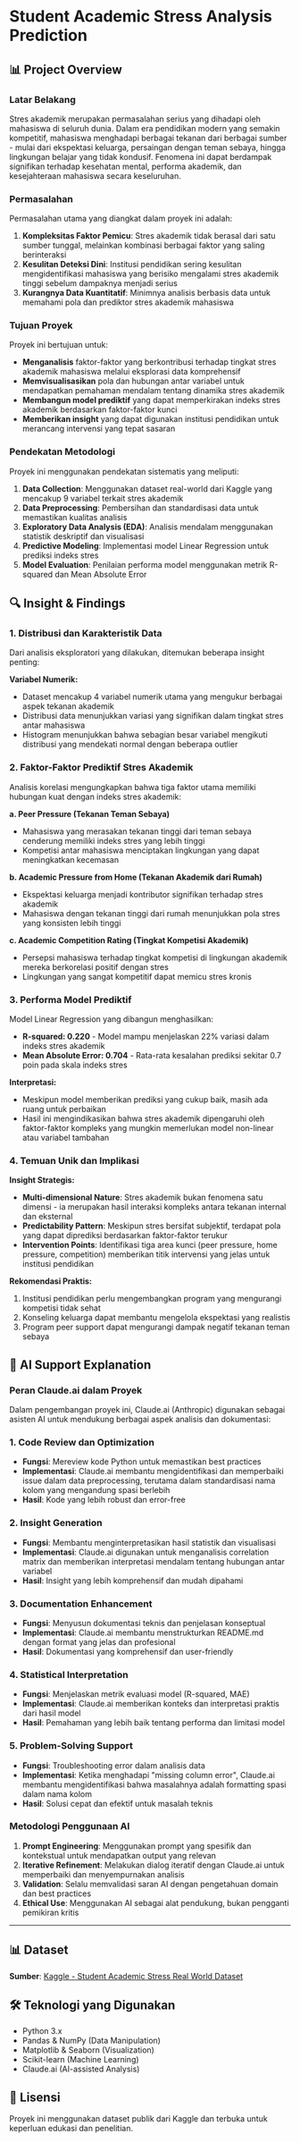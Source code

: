 # Student Academic Stress Analysis Prediction

## 📊 Project Overview

### Latar Belakang
Stres akademik merupakan permasalahan serius yang dihadapi oleh mahasiswa di seluruh dunia. Dalam era pendidikan modern yang semakin kompetitif, mahasiswa menghadapi berbagai tekanan dari berbagai sumber - mulai dari ekspektasi keluarga, persaingan dengan teman sebaya, hingga lingkungan belajar yang tidak kondusif. Fenomena ini dapat berdampak signifikan terhadap kesehatan mental, performa akademik, dan kesejahteraan mahasiswa secara keseluruhan.

### Permasalahan
Permasalahan utama yang diangkat dalam proyek ini adalah:
1. **Kompleksitas Faktor Pemicu**: Stres akademik tidak berasal dari satu sumber tunggal, melainkan kombinasi berbagai faktor yang saling berinteraksi
2. **Kesulitan Deteksi Dini**: Institusi pendidikan sering kesulitan mengidentifikasi mahasiswa yang berisiko mengalami stres akademik tinggi sebelum dampaknya menjadi serius
3. **Kurangnya Data Kuantitatif**: Minimnya analisis berbasis data untuk memahami pola dan prediktor stres akademik mahasiswa

### Tujuan Proyek
Proyek ini bertujuan untuk:
- **Menganalisis** faktor-faktor yang berkontribusi terhadap tingkat stres akademik mahasiswa melalui eksplorasi data komprehensif
- **Memvisualisasikan** pola dan hubungan antar variabel untuk mendapatkan pemahaman mendalam tentang dinamika stres akademik
- **Membangun model prediktif** yang dapat memperkirakan indeks stres akademik berdasarkan faktor-faktor kunci
- **Memberikan insight** yang dapat digunakan institusi pendidikan untuk merancang intervensi yang tepat sasaran

### Pendekatan Metodologi
Proyek ini menggunakan pendekatan sistematis yang meliputi:
1. **Data Collection**: Menggunakan dataset real-world dari Kaggle yang mencakup 9 variabel terkait stres akademik
2. **Data Preprocessing**: Pembersihan dan standardisasi data untuk memastikan kualitas analisis
3. **Exploratory Data Analysis (EDA)**: Analisis mendalam menggunakan statistik deskriptif dan visualisasi
4. **Predictive Modeling**: Implementasi model Linear Regression untuk prediksi indeks stres
5. **Model Evaluation**: Penilaian performa model menggunakan metrik R-squared dan Mean Absolute Error

## 🔍 Insight & Findings

### 1. Distribusi dan Karakteristik Data
Dari analisis eksploratori yang dilakukan, ditemukan beberapa insight penting:

**Variabel Numerik:**
- Dataset mencakup 4 variabel numerik utama yang mengukur berbagai aspek tekanan akademik
- Distribusi data menunjukkan variasi yang signifikan dalam tingkat stres antar mahasiswa
- Histogram menunjukkan bahwa sebagian besar variabel mengikuti distribusi yang mendekati normal dengan beberapa outlier

### 2. Faktor-Faktor Prediktif Stres Akademik
Analisis korelasi mengungkapkan bahwa tiga faktor utama memiliki hubungan kuat dengan indeks stres akademik:

**a. Peer Pressure (Tekanan Teman Sebaya)**
- Mahasiswa yang merasakan tekanan tinggi dari teman sebaya cenderung memiliki indeks stres yang lebih tinggi
- Kompetisi antar mahasiswa menciptakan lingkungan yang dapat meningkatkan kecemasan

**b. Academic Pressure from Home (Tekanan Akademik dari Rumah)**
- Ekspektasi keluarga menjadi kontributor signifikan terhadap stres akademik
- Mahasiswa dengan tekanan tinggi dari rumah menunjukkan pola stres yang konsisten lebih tinggi

**c. Academic Competition Rating (Tingkat Kompetisi Akademik)**
- Persepsi mahasiswa terhadap tingkat kompetisi di lingkungan akademik mereka berkorelasi positif dengan stres
- Lingkungan yang sangat kompetitif dapat memicu stres kronis

### 3. Performa Model Prediktif
Model Linear Regression yang dibangun menghasilkan:
- **R-squared: 0.220** - Model mampu menjelaskan 22% variasi dalam indeks stres akademik
- **Mean Absolute Error: 0.704** - Rata-rata kesalahan prediksi sekitar 0.7 poin pada skala indeks stres

**Interpretasi:**
- Meskipun model memberikan prediksi yang cukup baik, masih ada ruang untuk perbaikan
- Hasil ini mengindikasikan bahwa stres akademik dipengaruhi oleh faktor-faktor kompleks yang mungkin memerlukan model non-linear atau variabel tambahan

### 4. Temuan Unik dan Implikasi
**Insight Strategis:**
- **Multi-dimensional Nature**: Stres akademik bukan fenomena satu dimensi - ia merupakan hasil interaksi kompleks antara tekanan internal dan eksternal
- **Predictability Pattern**: Meskipun stres bersifat subjektif, terdapat pola yang dapat diprediksi berdasarkan faktor-faktor terukur
- **Intervention Points**: Identifikasi tiga area kunci (peer pressure, home pressure, competition) memberikan titik intervensi yang jelas untuk institusi pendidikan

**Rekomendasi Praktis:**
1. Institusi pendidikan perlu mengembangkan program yang mengurangi kompetisi tidak sehat
2. Konseling keluarga dapat membantu mengelola ekspektasi yang realistis
3. Program peer support dapat mengurangi dampak negatif tekanan teman sebaya

## 🤖 AI Support Explanation

### Peran Claude.ai dalam Proyek
Dalam pengembangan proyek ini, Claude.ai (Anthropic) digunakan sebagai asisten AI untuk mendukung berbagai aspek analisis dan dokumentasi:

### 1. **Code Review dan Optimization**
- **Fungsi**: Mereview kode Python untuk memastikan best practices
- **Implementasi**: Claude.ai membantu mengidentifikasi dan memperbaiki issue dalam data preprocessing, terutama dalam standardisasi nama kolom yang mengandung spasi berlebih
- **Hasil**: Kode yang lebih robust dan error-free

### 2. **Insight Generation**
- **Fungsi**: Membantu menginterpretasikan hasil statistik dan visualisasi
- **Implementasi**: Claude.ai digunakan untuk menganalisis correlation matrix dan memberikan interpretasi mendalam tentang hubungan antar variabel
- **Hasil**: Insight yang lebih komprehensif dan mudah dipahami

### 3. **Documentation Enhancement**
- **Fungsi**: Menyusun dokumentasi teknis dan penjelasan konseptual
- **Implementasi**: Claude.ai membantu menstrukturkan README.md dengan format yang jelas dan profesional
- **Hasil**: Dokumentasi yang komprehensif dan user-friendly

### 4. **Statistical Interpretation**
- **Fungsi**: Menjelaskan metrik evaluasi model (R-squared, MAE)
- **Implementasi**: Claude.ai memberikan konteks dan interpretasi praktis dari hasil model
- **Hasil**: Pemahaman yang lebih baik tentang performa dan limitasi model

### 5. **Problem-Solving Support**
- **Fungsi**: Troubleshooting error dalam analisis data
- **Implementasi**: Ketika menghadapi "missing column error", Claude.ai membantu mengidentifikasi bahwa masalahnya adalah formatting spasi dalam nama kolom
- **Hasil**: Solusi cepat dan efektif untuk masalah teknis

### Metodologi Penggunaan AI
1. **Prompt Engineering**: Menggunakan prompt yang spesifik dan kontekstual untuk mendapatkan output yang relevan
2. **Iterative Refinement**: Melakukan dialog iteratif dengan Claude.ai untuk memperbaiki dan menyempurnakan analisis
3. **Validation**: Selalu memvalidasi saran AI dengan pengetahuan domain dan best practices
4. **Ethical Use**: Menggunakan AI sebagai alat pendukung, bukan pengganti pemikiran kritis

---

## 📊 Dataset
**Sumber**: [Kaggle - Student Academic Stress Real World Dataset](https://www.kaggle.com/datasets/poushal02/student-academic-stress-real-world-dataset/data)

## 🛠️ Teknologi yang Digunakan
- Python 3.x
- Pandas & NumPy (Data Manipulation)
- Matplotlib & Seaborn (Visualization)
- Scikit-learn (Machine Learning)
- Claude.ai (AI-assisted Analysis)

## 📝 Lisensi
Proyek ini menggunakan dataset publik dari Kaggle dan terbuka untuk keperluan edukasi dan penelitian.


